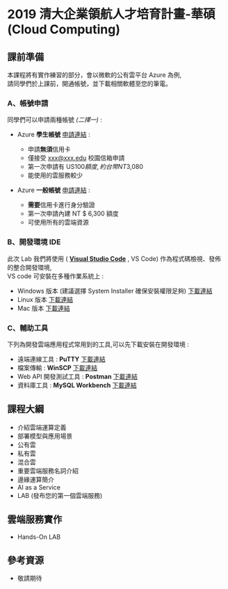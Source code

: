 # 2019 清大企業領航人才培育計畫-華碩 (Cloud Computing)

## 課前準備

本課程將有實作練習的部分，會以微軟的公有雲平台 Azure 為例,  
請同學們於上課前，開通帳號，並下載相關軟體至您的筆電。

### A、帳號申請 ###

同學們可以申請兩種帳號 *(二擇一)* :

- Azure **學生帳號** [申請連結](https://azure.microsoft.com/zh-tw/free/students/) :  
  - 申請**無須**信用卡  
  - 僅接受 xxx@xxx.edu 校園信箱申請  
  - 第一次申請有 US$100 額度 , 約台幣 NT$3,080
  - 能使用的雲服務較少

- Azure **一般帳號** [申請連結](https://azure.microsoft.com/zh-tw/free/) :  
  - **需要**信用卡進行身分驗證  
  - 第一次申請內建 NT $ 6,300 額度
  - 可使用所有的雲端資源
  
### B、開發環境 IDE ### 

此次 Lab 我們將使用 ( **[Visual Studio Code](https://code.visualstudio.com/)** , VS Code) 作為程式碼檢視、發佈的整合開發環境,  
VS code 可安裝在多種作業系統上 :  
- Windows 版本 (建議選擇 System Installer 確保安裝權限足夠) [下載連結](https://code.visualstudio.com/Download)
- Linux 版本 [下載連結](https://code.visualstudio.com/Download)
- Mac 版本 [下載連結](https://code.visualstudio.com/Download)


### C、輔助工具 ### 

下列為開發雲端應用程式常用到的工具,可以先下載安裝在開發環境 :  

- 遠端連線工具 : **PuTTY** [下載連結](https://www.chiark.greenend.org.uk/~sgtatham/putty/latest.html)
- 檔案傳輸 : **WinSCP** [下載連結](https://winscp.net/eng/download.php)
- Web API 開發測試工具 : **Postman** [下載連結](https://www.getpostman.com/postman)
- 資料庫工具 : **MySQL Workbench** [下載連結](https://dev.mysql.com/downloads/workbench/)



## 課程大綱
- 介紹雲端運算定義
- 部署模型與應用場景
 - 公有雲
 - 私有雲
 - 混合雲
- 重要雲端服務名詞介紹
- 邊緣運算簡介
- AI as a Service
- LAB (發布您的第一個雲端服務)

## 雲端服務實作
- Hands-On LAB

## 參考資源
- 敬請期待
